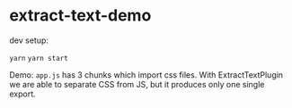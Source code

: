 # extract-text-demo


dev setup:

``` yarn ```
``` yarn start ```


Demo: ```app.js``` has 3 chunks which import css files. With ExtractTextPlugin we are able to separate CSS from JS, but it produces only one single export.
